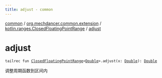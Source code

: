 ```yaml
---
title: adjust - common
---
```


[common](../../index.html) / [org.mechdancer.common.extension](../index.html) / [kotlin.ranges.ClosedFloatingPointRange](index.html) / [adjust](./adjust.html)

# adjust

`tailrec fun `[`ClosedFloatingPointRange`](https://kotlinlang.org/api/latest/jvm/stdlib/kotlin.ranges/-closed-floating-point-range/index.html)`<`[`Double`](https://kotlinlang.org/api/latest/jvm/stdlib/kotlin/-double/index.html)`>.adjust(x: `[`Double`](https://kotlinlang.org/api/latest/jvm/stdlib/kotlin/-double/index.html)`): `[`Double`](https://kotlinlang.org/api/latest/jvm/stdlib/kotlin/-double/index.html)

调整周期函数到区间内

